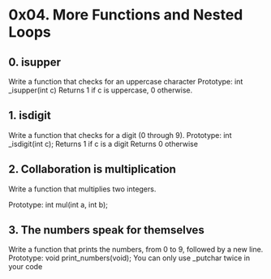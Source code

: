 # 0x04. More Functions and Nested Loops

## 0. isupper
Write a function that checks for an uppercase character
Prototype: int \_isupper(int c)
Returns 1 if c is uppercase, 0 otherwise.
## 1. isdigit
Write a function that checks for a digit (0 through 9).
Prototype: int \_isdigit(int c);
Returns 1 if c is a digit
Returns 0 otherwise
## 2. Collaboration is multiplication
Write a function that multiplies two integers.

Prototype: int mul(int a, int b);
## 3. The numbers speak for themselves
Write a function that prints the numbers, from 0 to 9, followed by a new line.
Prototype: void print\_numbers(void);
You can only use \_putchar twice in your code
